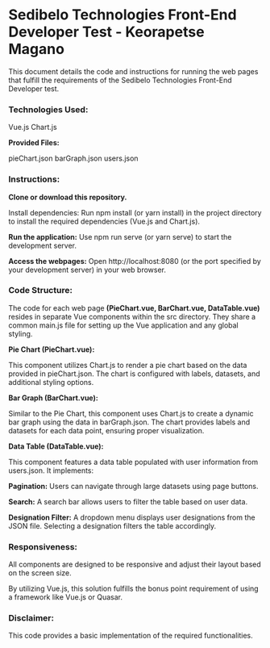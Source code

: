 # Sedibelo Technologies Front-End Developer Test - Keorapetse Magano

This document details the code and instructions for running the web pages that fulfill the requirements of the Sedibelo Technologies Front-End Developer test.

### Technologies Used:

Vue.js
Chart.js

**Provided Files:**

pieChart.json
barGraph.json
users.json

### Instructions:

**Clone or download this repository.**

Install dependencies: Run npm install (or yarn install) in the project directory to install the required dependencies (Vue.js and Chart.js).

**Run the application:** Use npm run serve (or yarn serve) to start the development server.

**Access the webpages:** Open http://localhost:8080 (or the port specified by your development server) in your web browser.

### Code Structure:

The code for each web page **(PieChart.vue, BarChart.vue, DataTable.vue)** resides in separate Vue components within the src directory. They share a common main.js file for setting up the Vue application and any global styling.

**Pie Chart (PieChart.vue):**

This component utilizes Chart.js to render a pie chart based on the data provided in pieChart.json. The chart is configured with labels, datasets, and additional styling options.

**Bar Graph (BarChart.vue):**

Similar to the Pie Chart, this component uses Chart.js to create a dynamic bar graph using the data in barGraph.json. The chart provides labels and datasets for each data point, ensuring proper visualization.

**Data Table (DataTable.vue):**

This component features a data table populated with user information from users.json. It implements:

**Pagination:** Users can navigate through large datasets using page buttons.

**Search:** A search bar allows users to filter the table based on user data.

**Designation Filter:** A dropdown menu displays user designations from the JSON file. Selecting a designation filters the table accordingly.

### Responsiveness:

All components are designed to be responsive and adjust their layout based on the screen size.

By utilizing Vue.js, this solution fulfills the bonus point requirement of using a framework like Vue.js or Quasar.

### Disclaimer:

This code provides a basic implementation of the required functionalities.
